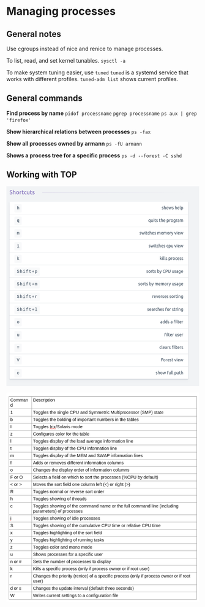 # Managing processes

## General notes

Use cgroups instead of nice and renice to manage processes.

To list, read, and set kernel tunables.
``sysctl -a``

To make system tuning easier, use ``tuned``
``tuned`` is a systemd service that works with different profiles.
``tuned-adm list`` shows current profiles.

## General commands

**Find process by name**
``pidof processname``
``pgrep processname``
``ps aux | grep 'firefox'``

**Show hierarchical relations between processes**
``ps -fax``

**Show all processes owned by armann**
``ps -fU armann``

**Shows a process tree for a specific process**
``ps -d --forest -C sshd``


## Working with TOP

![Commands for TOP](pictures/topcommands.png)

![More Top Commands](/pictures/topmorecommands.png)
